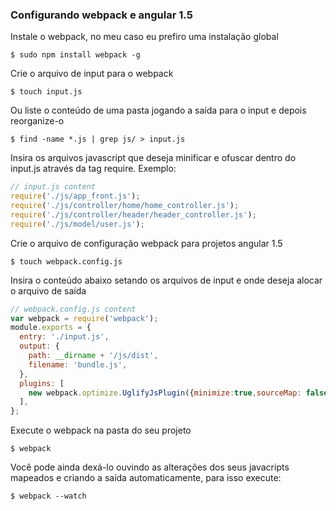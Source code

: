 ### Configurando webpack e angular 1.5

Instale o webpack, no meu caso eu prefiro uma instalação global
```console
$ sudo npm install webpack -g
```

Crie o arquivo de input para o webpack
``` console
$ touch input.js
```
Ou liste o conteúdo de uma pasta jogando a saída para o input e depois reorganize-o
```
$ find -name *.js | grep js/ > input.js
```
Insira os arquivos javascript que deseja minificar e ofuscar dentro do input.js através da tag require. Exemplo:
```javascript
// input.js content
require('./js/app_front.js');
require('./js/controller/home/home_controller.js');
require('./js/controller/header/header_controller.js');
require('./js/model/user.js');
```

Crie o arquivo de configuração webpack para projetos angular 1.5
``` console
$ touch webpack.config.js
```

Insira o conteúdo abaixo setando os arquivos de input e onde deseja alocar o arquivo de saída
```javascript
// webpack.config.js content
var webpack = require('webpack');
module.exports = {
  entry: './input.js',
  output: {
    path: __dirname + '/js/dist',
    filename: 'bundle.js',
  },
  plugins: [
    new webpack.optimize.UglifyJsPlugin({minimize:true,sourceMap: false,mangle: false})
  ],
};
```
Execute o webpack na pasta do seu projeto
```console
$ webpack
```

Você pode ainda dexá-lo ouvindo as alterações dos seus javacripts mapeados e criando a saída automaticamente, para isso execute:
```console
$ webpack --watch
```
